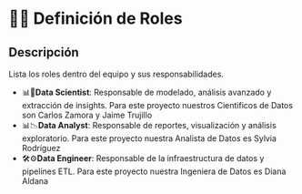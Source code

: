 # 👨‍💻 Definición de Roles
## Descripción
Lista los roles dentro del equipo y sus responsabilidades.
- 📊🤖**Data Scientist**: Responsable de modelado, análisis avanzado y extracción de insights.
  Para este proyecto nuestros Cientificos de Datos son Carlos Zamora y Jaime Trujillo
- 📊📉**Data Analyst**: Responsable de reportes, visualización y análisis exploratorio.
  Para este proyecto nuestra Analista de Datos es Sylvia Rodríguez
- 🛠️⚙️**Data Engineer**: Responsable de la infraestructura de datos y pipelines ETL.
  Para este proyecto nuestra Ingeniera de Datos es Diana Aldana
